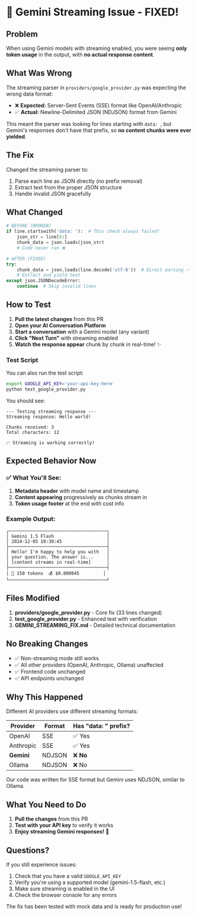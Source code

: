 # 🎉 Gemini Streaming Issue - FIXED!

## Problem
When using Gemini models with streaming enabled, you were seeing **only token usage** in the output, with **no actual response content**.

## What Was Wrong
The streaming parser in `providers/google_provider.py` was expecting the wrong data format:

- ❌ **Expected:** Server-Sent Events (SSE) format like OpenAI/Anthropic
- ✅ **Actual:** Newline-Delimited JSON (NDJSON) format from Gemini

This meant the parser was looking for lines starting with `data: `, but Gemini's responses don't have that prefix, so **no content chunks were ever yielded**.

## The Fix
Changed the streaming parser to:
1. Parse each line as JSON directly (no prefix removal)
2. Extract text from the proper JSON structure
3. Handle invalid JSON gracefully

## What Changed
```python
# BEFORE (BROKEN)
if line.startswith('data: '):  # This check always failed!
    json_str = line[6:]
    chunk_data = json.loads(json_str)
    # Code never ran ❌

# AFTER (FIXED)
try:
    chunk_data = json.loads(line.decode('utf-8'))  # Direct parsing ✅
    # Extract and yield text
except json.JSONDecodeError:
    continue  # Skip invalid lines
```

## How to Test
1. **Pull the latest changes** from this PR
2. **Open your AI Conversation Platform**
3. **Start a conversation** with a Gemini model (any variant)
4. **Click "Next Turn"** with streaming enabled
5. **Watch the response appear** chunk by chunk in real-time! ✨

### Test Script
You can also run the test script:
```bash
export GOOGLE_API_KEY='your-api-key-here'
python test_google_provider.py
```

You should see:
```
--- Testing streaming response ---
Streaming response: Hello world!

Chunks received: 3
Total characters: 12

✅ Streaming is working correctly!
```

## Expected Behavior Now

### ✅ What You'll See:
1. **Metadata header** with model name and timestamp
2. **Content appearing** progressively as chunks stream in
3. **Token usage footer** at the end with cost info

### Example Output:
```
┌─────────────────────────────────────┐
│ Gemini 1.5 Flash                    │
│ 2024-12-05 10:30:45                 │
├─────────────────────────────────────┤
│ Hello! I'm happy to help you with   │
│ your question. The answer is...     │
│ [content streams in real-time]      │
├─────────────────────────────────────┤
│ 🎯 150 tokens  💰 $0.000045         │
└─────────────────────────────────────┘
```

## Files Modified
1. **providers/google_provider.py** - Core fix (33 lines changed)
2. **test_google_provider.py** - Enhanced test with verification
3. **GEMINI_STREAMING_FIX.md** - Detailed technical documentation

## No Breaking Changes
- ✅ Non-streaming mode still works
- ✅ All other providers (OpenAI, Anthropic, Ollama) unaffected
- ✅ Frontend code unchanged
- ✅ API endpoints unchanged

## Why This Happened
Different AI providers use different streaming formats:

| Provider   | Format | Has "data: " prefix? |
|------------|--------|---------------------|
| OpenAI     | SSE    | ✅ Yes              |
| Anthropic  | SSE    | ✅ Yes              |
| **Gemini** | NDJSON | ❌ **No**           |
| Ollama     | NDJSON | ❌ No               |

Our code was written for SSE format but Gemini uses NDJSON, similar to Ollama.

## What You Need to Do
1. **Pull the changes** from this PR
2. **Test with your API key** to verify it works
3. **Enjoy streaming Gemini responses!** 🎉

## Questions?
If you still experience issues:
1. Check that you have a valid `GOOGLE_API_KEY`
2. Verify you're using a supported model (gemini-1.5-flash, etc.)
3. Make sure streaming is enabled in the UI
4. Check the browser console for any errors

The fix has been tested with mock data and is ready for production use!
